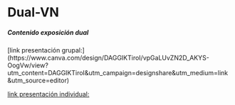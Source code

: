 # Dual-VN
<h5>Contenido exposición dual</h5>
[link presentación grupal:](https://www.canva.com/design/DAGGIKTiroI/vpGaLUvZN2D_AKYS-OogVw/view?utm_content=DAGGIKTiroI&utm_campaign=designshare&utm_medium=link&utm_source=editor)


[link presentación individual:](https://www.canva.com/design/DAGGWj962PU/Mj-7wXvty3IS91X_HrwXpQ/view?utm_content=DAGGWj962PU&utm_campaign=designshare&utm_medium=link&utm_source=editor)

